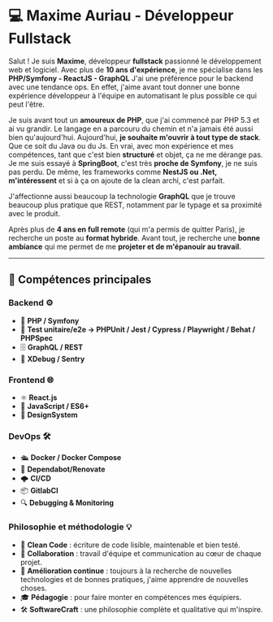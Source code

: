 # 💻 Maxime Auriau - Développeur Fullstack

Salut ! Je suis **Maxime**, développeur **fullstack** passionné le développement web et logiciel.
Avec plus de **10 ans d'expérience**, je me spécialise dans les **PHP/Symfony - ReactJS - GraphQL** 
J'ai une préférence pour le backend avec une tendance ops. En effet, j'aime avant tout donner une bonne expérience développeur à l'équipe en automatisant le plus possible ce qui peut l'être.

Je suis avant tout un **amoureux de PHP**, que j'ai commencé par PHP 5.3 et ai vu grandir. Le langage en a parcouru du chemin et n'a jamais été aussi bien qu'aujourd'hui.
Aujourd'hui, **je souhaite m'ouvrir à tout type de stack**. Que ce soit du Java ou du Js. En vrai, avec mon expérience et mes compétences, tant que c'est bien **structuré** et objet, ça ne me dérange pas. Je me suis essayé à **SpringBoot**, c'est très **proche de Symfony**, je ne suis pas perdu. De même, les frameworks comme **NestJS ou .Net, m'intéressent** et si à ça on ajoute de la clean archi, c'est parfait.

J'affectionne aussi beaucoup la technologie **GraphQL** que je trouve beaucoup plus pratique que REST, notamment par le typage et sa proximité avec le produit.

Après plus de **4 ans en full remote** (qui m'a permis de quitter Paris), je recherche un poste au **format hybride**. Avant tout, je recherche une **bonne ambiance** qui me permet de me **projeter et de m'épanouir au travail**.

---

## 🌟 **Compétences principales**

### Backend ⚙️
- 🐘 **PHP / Symfony**
- 🧪 **Test unitaire/e2e -> PHPUnit / Jest / Cypress / Playwright / Behat / PHPSpec** 
- 🗄️ **GraphQL / REST**
- 🐛 **XDebug / Sentry**

### Frontend 🌐
- ⚛️ **React.js** 
- 📜 **JavaScript / ES6+** 
- 🎨 **DesignSystem**

### DevOps 🛠️
- 🛳️ **Docker / Docker Compose**
- 🔧 **Dependabot/Renovate**
- 🌩️ **CI/CD**
- 📦 **GitlabCI**
- 🔍 **Debugging & Monitoring**

### Philosophie et méthodologie 💡

- 🧹 **Clean Code** : écriture de code lisible, maintenable et bien testé.
- 🤝 **Collaboration** : travail d'équipe et communication au cœur de chaque projet.
- 🌱 **Amélioration continue** : toujours à la recherche de nouvelles technologies et de bonnes pratiques, j'aime apprendre de nouvelles choses.
- 🎓 **Pédagogie** : pour faire monter en compétences mes équipiers.
- 🛠️ **SoftwareCraft** : une philosophie complète et qualitative qui m'inspire.

